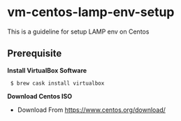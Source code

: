 # vm-centos-lamp-env-setup
This is a guideline for setup LAMP env on Centos

## Prerequisite

**Install VirtualBox Software**
```
 $ brew cask install virtualbox
```

**Download Centos ISO**
- Download From https://www.centos.org/download/
